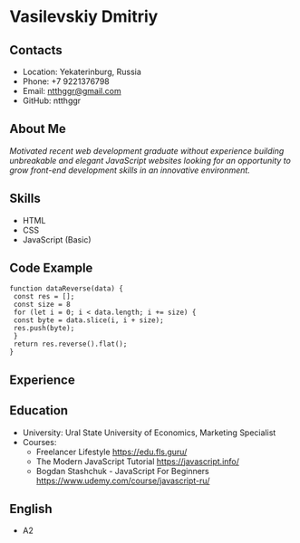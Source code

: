 # Vasilevskiy Dmitriy

## Contacts

-  Location: Yekaterinburg, Russia
-  Phone: +7 9221376798
-  Email: ntthggr@gmail.com
-  GitHub: ntthggr

## About Me

_Motivated recent web development graduate without experience building unbreakable and elegant JavaScript websites looking for an opportunity to grow front-end development skills in an innovative environment._

## Skills

-  HTML
-  CSS
-  JavaScript (Basic)

## Code Example

```
function dataReverse(data) {
 const res = [];
 const size = 8
 for (let i = 0; i < data.length; i += size) {
 const byte = data.slice(i, i + size);
 res.push(byte);
 }
 return res.reverse().flat();
}
```

## Experience

## Education

-  University: Ural State University of Economics, Marketing Specialist
-  Courses:
   -  Freelancer Lifestyle https://edu.fls.guru/
   -  The Modern JavaScript Tutorial https://javascript.info/
   -  Bogdan Stashchuk - JavaScript For Beginners https://www.udemy.com/course/javascript-ru/

## English

-  A2
